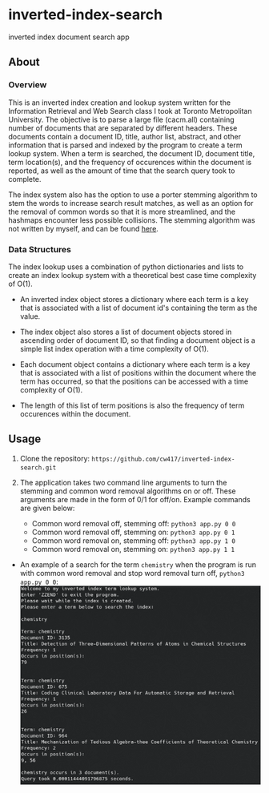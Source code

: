 # inverted-index-search

inverted index document search app

## About

### Overview

This is an inverted index creation and lookup system written for the
Information Retrieval and Web Search class I took at Toronto Metropolitan
University. The objective is to parse a large file (cacm.all) containing number
of documents that are separated by different headers. These documents contain
a document ID, title, author list, abstract, and other information that is
parsed and indexed by the program to create a term lookup system. When a
term is searched, the document ID, document title, term location(s), and
the frequency of occurences within the document is reported, as well as
the amount of time that the search query took to complete.

The index system also has the option to use a porter stemming algorithm
to stem the words to increase search result matches, as well as an option
for the removal of common words so that it is more streamlined, and the
hashmaps encounter less possible collisions. The stemming algorithm was
not written by myself, and can be found [here](https://tartarus.org/martin/PorterStemmer/python.txt).

### Data Structures

The index lookup uses a combination of python dictionaries and lists
to create an index lookup system with a theoretical best case time
complexity of O(1).

- An inverted index object stores a dictionary where each term is a key that
is associated with a list of document id's containing the term as the value.

- The index object also stores a list of document objects stored in ascending
order of document ID, so that finding a document object is a simple list index
operation with a time complexity of O(1).

- Each document object contains a dictionary where each term is a key that
is associated with a list of positions within the document where the term
has occurred, so that the positions can be accessed with a time complexity
of O(1).

- The length of this list of term positions is also the frequency of term
occurences within the document.

## Usage

1. Clone the repository: `https://github.com/cw417/inverted-index-search.git`

2. The application takes two command line arguments to turn the stemming and
common word removal algorithms on or off. These arguments are made in the form
of 0/1 for off/on. Example commands are given below:
    - Common word removal off, stemming off:
    `python3 app.py 0 0`
    - Common word removal off, stemming on:
    `python3 app.py 0 1`
    - Common word removal on, stemming off:
    `python3 app.py 1 0`
    - Common word removal on, stemming on:
    `python3 app.py 1 1`

- An example of a search for the term `chemistry` when the program is run with
common word removal and stop word removal turn off, `python3 app.py 0 0`:
    ![chemistry search 0 0](images/search-1.png)